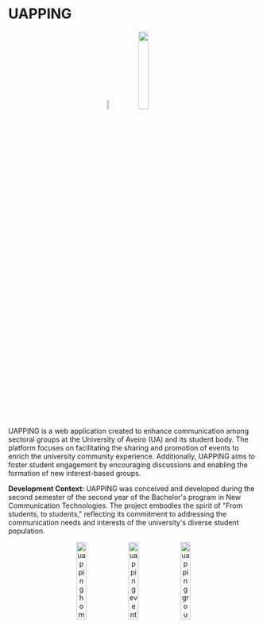 # UAPPING

<div align="center">
	<img width = "7%" src="https://github.com/almt00/uapping/assets/86081728/535eaf74-9116-4e22-ae3f-330cd91fc71b">
  	<img width = "20%" src="https://github.com/almt00/uapping/assets/86081728/dfa6c7c2-866d-4e57-9b1b-e75f98688b6c">
</div>
  
UAPPING is a web application created to enhance communication among sectoral groups at the University of Aveiro (UA) and its student body. The platform focuses on facilitating the sharing and promotion of events to enrich the university community experience. Additionally, UAPPING aims to foster student engagement by encouraging discussions and enabling the formation of new interest-based groups.

**Development Context:**
UAPPING was conceived and developed during the second semester of the second year of the Bachelor's program in New Communication Technologies. The project embodies the spirit of "From students, to students," reflecting its commitment to addressing the communication needs and interests of the university's diverse student population.

<div align="center">
	<img width = "20%" alt="uapping homepage" src="https://github.com/almt00/uapping/assets/86081728/ef25405d-9256-4bfa-826f-3172378cb2eb">
  	<img width = "20%"  alt="uapping event" src="https://github.com/almt00/uapping/assets/86081728/3a2d9a1f-036b-44e4-848c-d3ed04ee073f">
    	<img width = "20%"  alt="uapping groups" src="https://github.com/almt00/uapping/assets/86081728/09a8f4e4-ea8e-4f89-a154-02e3df84b6a5">
</div>

